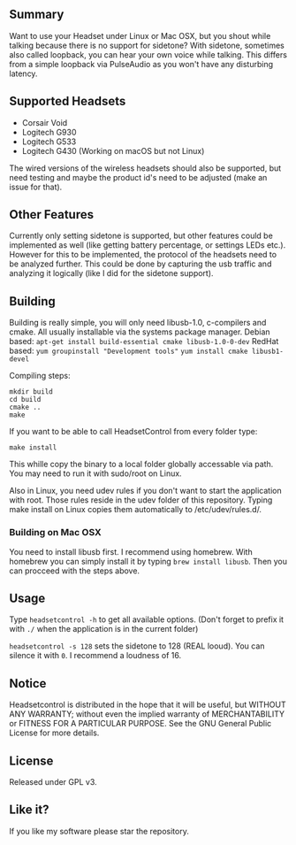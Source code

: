 ## Summary

Want to use your Headset under Linux or Mac OSX, but you shout while talking because there is no support for sidetone? With sidetone, sometimes also called loopback, you can hear your own voice while
talking. This differs from a simple loopback via PulseAudio as you won't have any disturbing latency.

## Supported Headsets

- Corsair Void
- Logitech G930
- Logitech G533
- Logitech G430 (Working on macOS but not Linux)

The wired versions of the wireless headsets should also be supported, but need testing and maybe the product id's need to be adjusted (make an issue for that).

## Other Features

Currently only setting sidetone is supported, but other features could be implemented as well (like getting battery percentage, or settings LEDs etc.). However for this to be implemented, the protocol of the headsets need to be analyzed further. This could be done by capturing the usb traffic and analyzing it logically (like I did for the sidetone support).

## Building

Building is really simple, you will only need libusb-1.0, c-compilers and cmake.  All usually installable via the systems package manager.
Debian based: `apt-get install build-essential cmake libusb-1.0-0-dev`
RedHat based: `yum groupinstall "Development tools"` `yum install cmake libusb1-devel`

Compiling steps:
```
mkdir build
cd build
cmake ..
make
```

If you want to be able to call HeadsetControl from every folder type:
```
make install
```
This whille copy the binary to a local folder globally accessable via path. You may need to run it with sudo/root on Linux.

Also in Linux, you need udev rules if you don't want to start the application with root. Those rules reside in the udev folder of this repository. Typing make install on Linux copies them automatically to /etc/udev/rules.d/.

### Building on Mac OSX

You need to install libusb first. I recommend using homebrew.
With homebrew you can simply install it by typing `brew install libusb`. Then you can procceed with the steps above.

## Usage

Type `headsetcontrol -h` to get all available options.
(Don't forget to prefix it with `./` when the application is in the current folder)

`headsetcontrol -s 128` sets the sidetone to 128 (REAL looud). You can silence it with `0`. I recommend a loudness of 16.

## Notice
Headsetcontrol is distributed in the hope that it will be useful,
but WITHOUT ANY WARRANTY; without even the implied warranty of
MERCHANTABILITY or FITNESS FOR A PARTICULAR PURPOSE.  See the
GNU General Public License for more details.

## License

Released under GPL v3.

## Like it?

If you like my software please star the repository.
